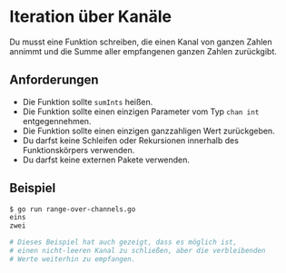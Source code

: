 # Iteration über Kanäle

Du musst eine Funktion schreiben, die einen Kanal von ganzen Zahlen annimmt und die Summe aller empfangenen ganzen Zahlen zurückgibt.

## Anforderungen

- Die Funktion sollte `sumInts` heißen.
- Die Funktion sollte einen einzigen Parameter vom Typ `chan int` entgegennehmen.
- Die Funktion sollte einen einzigen ganzzahligen Wert zurückgeben.
- Du darfst keine Schleifen oder Rekursionen innerhalb des Funktionskörpers verwenden.
- Du darfst keine externen Pakete verwenden.

## Beispiel

```sh
$ go run range-over-channels.go
eins
zwei

# Dieses Beispiel hat auch gezeigt, dass es möglich ist,
# einen nicht-leeren Kanal zu schließen, aber die verbleibenden
# Werte weiterhin zu empfangen.
```
